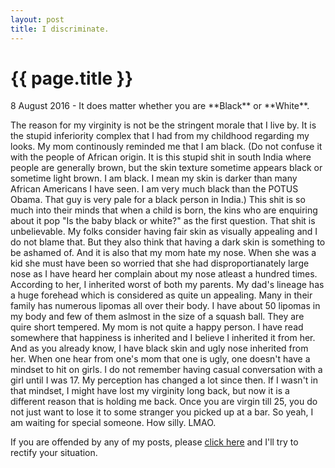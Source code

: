 ```yaml
---
layout: post
title: I discriminate. 
---
```


{{ page.title }}
================

<p class="meta">8 August 2016 -  It does matter whether you are **Black** or **White**. </p>


The reason for my virginity is not be the stringent morale that I live by. 
It is the stupid inferiority complex that I had from my childhood regarding my looks. 
My mom continously reminded me that I am black. (Do not confuse it with the people of African origin. It is this stupid shit in south India where people are generally brown, but the skin texture sometime appears black or sometime light brown. I am black. I mean my skin is darker than many African Americans I have seen. I am very much black than the POTUS Obama. That guy is very pale for a black person in India.) This shit is so much into their minds that when a child is born, the kins who are enquiring about it pop "Is the baby black or white?" as the first question. That shit is unbelievable. My folks consider having fair skin as visually appealing and I do not blame that. But they also think that having a dark skin is something to be ashamed of. 
And it is also that my mom hate my nose. When she was a kid she must have been so worried that she had disproportianately large nose as I have heard her complain about my nose atleast a hundred times. According to her, I inherited worst of both my parents. My dad's lineage has a huge forehead which is considered as quite un appealing. Many in their family has numerous lipomas all over their body. I have about 50 lipomas in my body and few of them aslmost in the size of a squash ball. They are quire short tempered. My mom is not quite a happy person. I have read somewhere that happiness is inherited and I believe I inherited it from her. And as you already know, I have black skin and ugly nose inherited from her. 
When one hear from one's mom that one is ugly, one doesn't have a mindset to hit on girls. 
I do not remember having casual conversation with a girl until I was 17. 
My perception has changed a lot since then. If I wasn't in that mindset, I might have lost my virginity long back, but now it is a different reason that is holding me back. Once you are virgin till 25, you do not just want to lose it to some stranger you picked up at a bar. So yeah, I am waiting for special someone. How silly. LMAO. 





If you are offended by any of my posts, please [click here](https://encyclopediadramatica.se/Offended) and I'll try to rectify your situation. 
